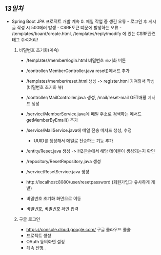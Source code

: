 ## ***13일차***
- Spring Boot JPA 프로젝트 개발 계속
    0. 메일 작업 중 생긴 오류
        - 로그인 후 게시글 작성 시 500에러 발생
        - CSRF토큰 떄문에 발생하는 오류 
        - /templates/board/create.html, /templates/reply/modify 에 있는 CSRF관련 태그 주석처리! 

    1. 비밀번호 초기화(계속)
        - /templates/member/login.html 비밀번호 초기화 버튼
        - /controller/MemberController.java reset()메서드 추가
        - /templates/member/reset.html 생성 -> register.html 가져와서 작성 (비밀번호 초기화 뷰)
        - /controller/MailController.java 생성, /mail/reset-mail GET매핑 메서드 생성
        - /service/MemberService.java에 메일 주소로 검색하는 메서드 getMemberByEmail() 추가 
        - /service/MailService.java에 메일 전송 메서드 생성, 수정
            - UUID를 생성해서 메일로 전송하는 기능 추가
        - /entity/Reset.java 생성 -> H2콘솔에서 해당 테이블이 생성되는지 확인

        - /repository/ResetRepository.java 생성
        - /service/ResetService.java 생성

        - http://localhost:8080/user/resetpassword (회원가입과 유사하게 개발)
        - 비밀번호 초기화 화면으로 이동
        - 비밀번호, 비밀번호 확인 입력

    2. 구글 로그인
        - https://console.cloud.google.com/ 구글 클라우드 콜솔
        - 프로젝트 생성
        - OAuth 동의화면 설정
        - 계속 진행..